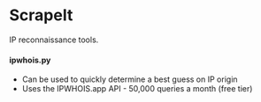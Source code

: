 # ScrapeIt
IP reconnaissance tools.

#### ipwhois.py
 - Can be used to quickly determine a best guess on IP origin
 - Uses the IPWHOIS.app API - 50,000 queries a month (free tier)
